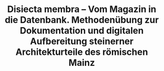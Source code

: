 ---
title: Disiecta membra – Vom Magazin in die Datenbank. Methodenübung zur Dokumentation und digitalen Aufbereitung steinerner Architekturteile des römischen Mainz
lehrende: Flecker, Manuel und Stoeßel Linda
einrichtung: Johannes Gutenberg-Universität Mainz
stadt: Mainz
studiengang: Archäologie
lv-typ: Praktikum
link: https://jogustine.uni-mainz.de/scripts/mgrqispi.dll?APPNAME=CampusNet&PRGNAME=COURSEDETAILS&ARGUMENTS=-N000000000000001,-N001269,-N0,-N388764663975420,-N388764663982421,-N0,-N0,-N0
zielgruppe:
  - BA
  - MA
  - PHD

inhalte:
  - 3D-Modellierung
  - Software und Tools
  - Online-Ressourcen
  - Internet
  - Visualisierung
  - Bildbearbeitung
  - Digitale Dokumentation
  - Dig. Methoden & Theorien
  - Fotografie
  - Digital Humanities
  - Digitale Ressourcen
  - 3D
  - Archivierung
  - Metadaten
  - Datenbanken
  - Digitale Datenauswertung
  - Digitalisierung
---
